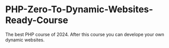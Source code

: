 # PHP-Zero-To-Dynamic-Websites-Ready-Course
 The best PHP course of 2024. After this course you can develope your own dynamic websites.
